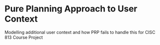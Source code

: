 # Pure Planning Approach to User Context
Modelling additional user context and how PRP fails to handle this for CISC 813 Course Project
